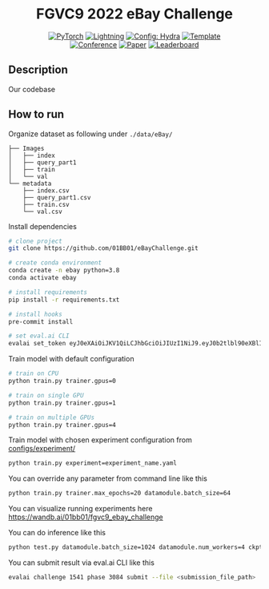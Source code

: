 <div align="center">

# FGVC9 2022 eBay Challenge

<a href="https://pytorch.org/get-started/locally/"><img alt="PyTorch" src="https://img.shields.io/badge/PyTorch-ee4c2c?logo=pytorch&logoColor=white"></a>
<a href="https://pytorchlightning.ai/"><img alt="Lightning" src="https://img.shields.io/badge/-Lightning-792ee5?logo=pytorchlightning&logoColor=white"></a>
<a href="https://hydra.cc/"><img alt="Config: Hydra" src="https://img.shields.io/badge/Config-Hydra-89b8cd"></a>
<a href="https://github.com/ashleve/lightning-hydra-template"><img alt="Template" src="https://img.shields.io/badge/-Lightning--Hydra--Template-017F2F?style=flat&logo=github&labelColor=gray"></a><br>
[![Conference](http://img.shields.io/badge/CVPR-2022-4b44ce.svg)](https://sites.google.com/view/fgvc9/home?authuser=0)
[![Paper](http://img.shields.io/badge/paper-arxiv.2107.05856-B31B1B.svg)](https://arxiv.org/abs/2107.05856)
[![Leaderboard](http://img.shields.io/badge/EvalAI-Leaderboard-4b44ce.svg)](https://eval.ai/web/challenges/challenge-page/1541/leaderboard/3831)


</div>

## Description

Our codebase

## How to run
Organize dataset as following under ```./data/eBay/```
```
├── Images
│   ├── index
│   ├── query_part1
│   ├── train
│   └── val
└── metadata
    ├── index.csv
    ├── query_part1.csv
    ├── train.csv
    └── val.csv
```

Install dependencies

```bash
# clone project
git clone https://github.com/01BB01/eBayChallenge.git

# create conda environment
conda create -n ebay python=3.8
conda activate ebay

# install requirements
pip install -r requirements.txt

# install hooks
pre-commit install

# set eval.ai CLI
evalai set_token eyJ0eXAiOiJKV1QiLCJhbGciOiJIUzI1NiJ9.eyJ0b2tlbl90eXBlIjoicmVmcmVzaCIsImV4cCI6MTY3Nzg0MDYxMCwianRpIjoiYjM5MjcyNmViZjQ4NDNlODgyZDE5M2I2MzJmMTE3NDgiLCJ1c2VyX2lkIjoxODkxNX0.kemV9j0kiX6is1h-Y1P2NT93_Sxl0CuYN3N_F7A1W2w
```

Train model with default configuration

```bash
# train on CPU
python train.py trainer.gpus=0

# train on single GPU
python train.py trainer.gpus=1

# train on multiple GPUs
python train.py trainer.gpus=4
```

Train model with chosen experiment configuration from [configs/experiment/](configs/experiment/)

```bash
python train.py experiment=experiment_name.yaml
```

You can override any parameter from command line like this

```bash
python train.py trainer.max_epochs=20 datamodule.batch_size=64
```

You can visualize running experiments here
https://wandb.ai/01bb01/fgvc9_ebay_challenge

You can do inference like this
```bash
python test.py datamodule.batch_size=1024 datamodule.num_workers=4 ckpt_path=<path to ckpt>
```

You can submit result via eval.ai CLI like this
```bash
evalai challenge 1541 phase 3084 submit --file <submission_file_path>
```
